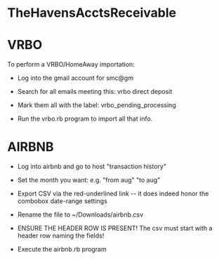 # TheHavensAcctsReceivable

# VRBO

To perform a VRBO/HomeAway importation:

* Log into the gmail account for smc@gm

* Search for all emails meeting this:  vrbo direct deposit 

* Mark them all with the label:  vrbo_pending_processing

* Run the vrbo.rb program to import all that info.


# AIRBNB

* Log into airbnb and go to host "transaction history"

* Set the month you want: e.g. "from aug" "to aug"

* Export CSV via the red-underlined link -- it does indeed honor the combobox date-range settings

* Rename the file to ~/Downloads/airbnb.csv

* ENSURE THE HEADER ROW IS PRESENT!  The csv must start with a header row naming the fields!

* Execute the airbnb.rb program

